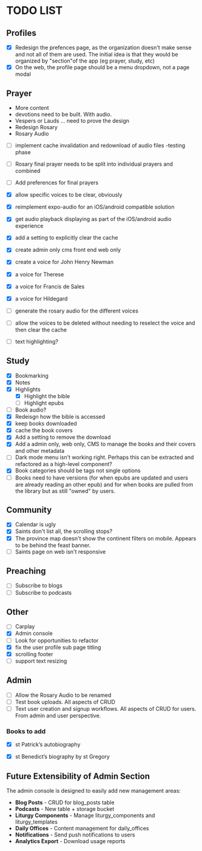 # TODO LIST

## Profiles
- [x] Redesign the prefences page, as the organization doesn't make sense and not all of them are used. The initial idea is that they would be organized by "section"of the app (eg prayer, study, etc)
- [x] On the web, the profile page should be a menu dropdown, not a page modal

## Prayer
- More content
- devotions need to be built. With audio. 
- Vespers or Lauds ... need to prove the design
- Redesign Rosary
- Rosary Audio
 - [ ] implement cache invalidation and redownload of audio files -testing phase
 - [ ] Rosary final prayer needs to be split into individual prayers and combined 
 - [ ] Add preferences for final prayers
 - [x] allow specific voices to be clear, obviously 
 - [x] reimplement expo-audio for an iOS/android compatible solution 
 - [x] get audio playback displaying as part of the iOS/android audio experience 
 - [x] add a setting to explicitly clear the cache
 - [x] create admin only cms front end web only
 - [x] create a voice for John Henry Newman 
 - [x] a voice for Therese
 - [x] a voice for Francis de Sales
 - [x] a voice for Hildegard
 - [ ] generate the rosary audio for the different voices
 - [ ] allow the voices to be deleted without needing to reselect the voice and then clear the cache
 - [ ] text highlighting?


## Study
- [x] Bookmarking
- [x] Notes
- [x] Highlights
  - [x] Highlight the bible
  - [ ] Highlight epubs
- [ ] Book audio?
- [x] Redeisgn how the bible is accessed
- [x] keep books downloaded
- [x] cache the book covers
- [x] Add a setting to remove the download
- [x] Add a admin only, web only, CMS to manage the books and their covers and other metadata
- [ ] Dark mode menu isn't working right. Perhaps this can be extracted and refactored as a high-level component?
- [x] Book categories should be tags not single options
- [ ] Books need to have versions (for when epubs are updated and users are already reading an other epub) and for when books are pulled from the library but as still "owned" by users.

## Community
- [x] Calendar is ugly
- [x] Saints don't list all, the scrolling stops?
- [x] The province map doesn't show the continent filters on mobile. Appears to be behind the feast banner.
- [ ] Saints page on web isn't responsive

## Preaching
- [ ] Subscribe to blogs
- [ ] Subscribe to podcasts

## Other
- [ ] Carplay
- [x] Admin console
- [ ] Look for opportunities to refactor
- [x] fix the user profile sub page titling
- [x] scrolling footer
- [ ] support text resizing

## Admin
- [ ] Allow the Rosary Audio to be renamed
- [ ] Test book uploads. All aspects of CRUD
- [ ] Text user creation and signup workflows. All aspects of CRUD for users. From admin and user perspective.

### Books to add
 - [x] st Patrick’s autobiography 
 - [x] st Benedict’s biography by st Gregory 


## Future Extensibility of Admin Section

The admin console is designed to easily add new management areas:

- **Blog Posts** - CRUD for blog_posts table
- **Podcasts** - New table + storage bucket
- **Liturgy Components** - Manage liturgy_components and liturgy_templates
- **Daily Offices** - Content management for daily_offices
- **Notifications** - Send push notifications to users
- **Analytics Export** - Download usage reports